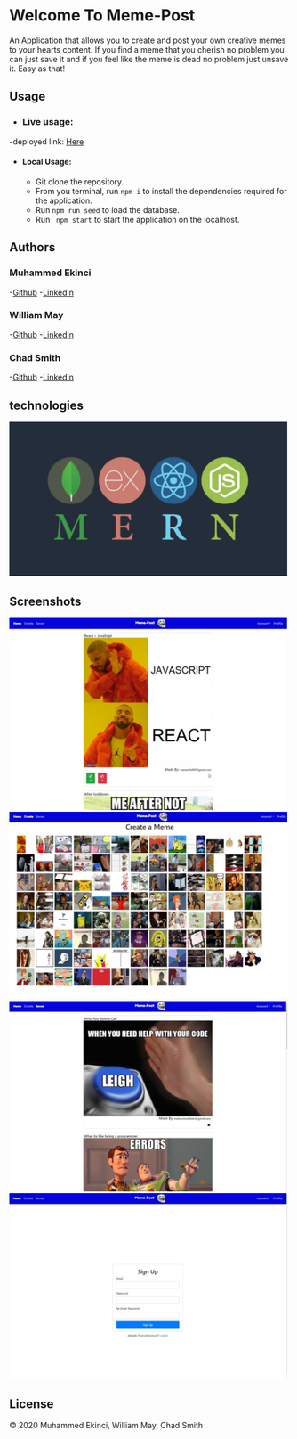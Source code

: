 # Welcome To Meme-Post

An Application that allows you to create and post your own creative memes to your hearts content. If you find a meme that you cherish no problem you can just save it and if you feel like the meme is dead no problem just unsave it. Easy as that! 

## Usage

- ### Live usage:
 -deployed link: [Here](https://warm-plains-99850.herokuapp.com/#/Meme-Post/liked)

- #### Local Usage:
  - Git clone the repository.
  - From you terminal, run ```npm i``` to install the dependencies required for the application.
  - Run ```npm run seed``` to load the database.
  - Run ``` npm start``` to start the application on the localhost.

## Authors
### Muhammed Ekinci
 -[Github](https://github.com/MuhammedEkinci)
 -[Linkedin](https://www.linkedin.com/in/muhammed-ekinci-/)

### William May
 -[Github](https://github.com/1066JMay96)
 -[Linkedin]()

### Chad Smith
 -[Github]()
 -[Linkedin]()


## technologies
<img src="client/src/images/mern.png" alt="mern" width="500"/>

## Screenshots
<img src="client/src/images/homepage.JPG" alt="homepage-pic" width="500"/>
<img src="client/src/images/createMemePage.JPG" alt="createMemePage-pic" width="500"/>
<img src="client/src/images/SavedMemePage.JPG" alt="saved-meme-pic" width="500"/>
<img src="client/src/images/Signup.JPG" alt="signup" width="500"/>

## License

 &copy; 2020 Muhammed Ekinci, William May, Chad Smith
